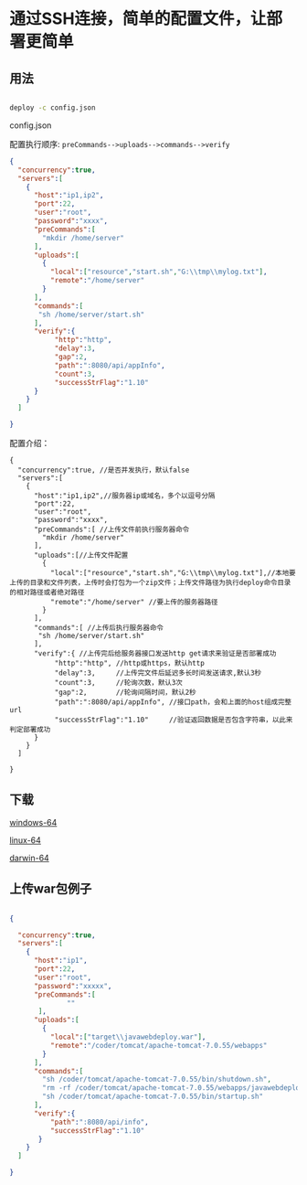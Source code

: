 # 通过SSH连接，简单的配置文件，让部署更简单

## 用法

```cmd

deploy -c config.json

```

config.json

配置执行顺序: `preCommands-->uploads-->commands-->verify`

```json
{
  "concurrency":true,
  "servers":[
    {
      "host":"ip1,ip2",
      "port":22,
      "user":"root",
      "password":"xxxx",
      "preCommands":[
        "mkdir /home/server"
      ],
      "uploads":[
        {
          "local":["resource","start.sh","G:\\tmp\\mylog.txt"],
          "remote":"/home/server"
        }
      ],
      "commands":[
       "sh /home/server/start.sh"
      ],
      "verify":{
           "http":"http",
           "delay":3,
           "gap":2,
           "path":":8080/api/appInfo",
           "count":3,
           "successStrFlag":"1.10"
      }
    }
  ]

}
```

配置介绍：

```
{
  "concurrency":true, //是否并发执行，默认false
  "servers":[
    {
      "host":"ip1,ip2",//服务器ip或域名，多个以逗号分隔
      "port":22,
      "user":"root",
      "password":"xxxx",
      "preCommands":[ //上传文件前执行服务器命令
        "mkdir /home/server"
      ],
      "uploads":[//上传文件配置
        {
          "local":["resource","start.sh","G:\\tmp\\mylog.txt"],//本地要上传的目录和文件列表，上传时会打包为一个zip文件；上传文件路径为执行deploy命令目录的相对路径或者绝对路径
          "remote":"/home/server" //要上传的服务器路径
        }
      ],
      "commands":[ //上传后执行服务器命令
       "sh /home/server/start.sh"
      ],
      "verify":{ //上传完后给服务器接口发送http get请求来验证是否部署成功
           "http":"http", //http或https，默认http
           "delay":3,     //上传完文件后延迟多长时间发送请求,默认3秒
           "count":3,     //轮询次数，默认3次
           "gap":2,       //轮询间隔时间，默认2秒
           "path":":8080/api/appInfo", //接口path，会和上面的host组成完整url
           "successStrFlag":"1.10"     //验证返回数据是否包含字符串，以此来判定部署成功
      }
    }
  ]

}
```
## 下载

[windows-64](https://github.com/yale8848/deploy/blob/master/release/windows-64/deploy.exe?raw=true)

[linux-64](https://github.com/yale8848/deploy/blob/master/release/linux-64/deploy.exe?raw=true)

[darwin-64](https://github.com/yale8848/deploy/blob/master/release/darwin-64/deploy.exe?raw=true)


## 上传war包例子

```json

{

  "concurrency":true,
  "servers":[
    {
      "host":"ip1",
      "port":22,
      "user":"root",
      "password":"xxxxx",
      "preCommands":[
              ""
       ],
      "uploads":[
        {
          "local":["target\\javawebdeploy.war"],
          "remote":"/coder/tomcat/apache-tomcat-7.0.55/webapps"
        }
      ],
      "commands":[
        "sh /coder/tomcat/apache-tomcat-7.0.55/bin/shutdown.sh",
        "rm -rf /coder/tomcat/apache-tomcat-7.0.55/webapps/javawebdeploy",
        "sh /coder/tomcat/apache-tomcat-7.0.55/bin/startup.sh"
      ],
      "verify":{
          "path":":8080/api/info",
          "successStrFlag":"1.10"
       }
    }
  ]

}


```



